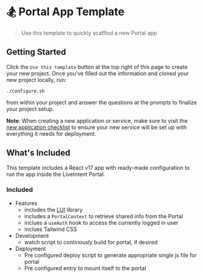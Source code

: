 # 🏂 Portal App Template

> Use this template to quickly scafflod a new Portal app

## Getting Started

Click the `Use this template` button at the top right of this page to create your new project. Once you've filled out the information and cloned your new project locally, run:

```
./configure.sh
```

from within your project and answer the questions at the prompts to finalize your project setup.

**Note**: When creating a new application or service, make sure to visit the [new application checklist](https://www.notion.so/Creating-a-new-software-project-032f1cdf2674427188bbc715e1d58689) to ensure your new service will be set up with everything it needs for deployment.

## What's Included

This template includes a React v17 app with ready-made configuration to run the app inside the LiveIntent Portal.

### Included

- Features
  - includes the [LUI]() library
  - includes a `PortalContext` to retrieve shared info from the Portal
  - inclues a `useAuth` hook to access the currently logged in user
  - inclues Tailwind CSS
- Development
  - watch script to continously build for portal, if desired
- Deployment
  - Pre configured deploy script to generate appropriate single js file for portal
  - Pre configured entry to mount itself to the portal
